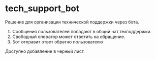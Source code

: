 # tech_support_bot

Решение для организации технической поддержки через бота.

1. Сообщения пользователей попадают в общий чат техподдержки.
2. Свободный оператор может ответить на обращение.
3. Бот отправит ответ обратно пользователю

Доступно добавление в черный лист.
